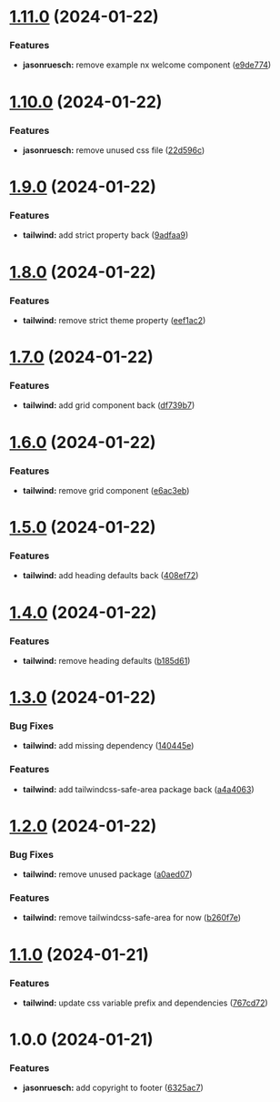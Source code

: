 # [1.11.0](https://github.com/jasonruesch/jasonruesch/compare/jasonruesch-v1.10.0...jasonruesch-v1.11.0) (2024-01-22)


### Features

* **jasonruesch:** remove example nx welcome component ([e9de774](https://github.com/jasonruesch/jasonruesch/commit/e9de7743e790a8e80e48a8494e12b23c17d4eaa3))

# [1.10.0](https://github.com/jasonruesch/jasonruesch/compare/jasonruesch-v1.9.0...jasonruesch-v1.10.0) (2024-01-22)


### Features

* **jasonruesch:** remove unused css file ([22d596c](https://github.com/jasonruesch/jasonruesch/commit/22d596c3ba6bd8beb1d14cb25bad57056b40a8ac))

# [1.9.0](https://github.com/jasonruesch/jasonruesch/compare/jasonruesch-v1.8.0...jasonruesch-v1.9.0) (2024-01-22)


### Features

* **tailwind:** add strict property back ([9adfaa9](https://github.com/jasonruesch/jasonruesch/commit/9adfaa982e47d9a1cc3bbd39e06afcd27941ea8d))

# [1.8.0](https://github.com/jasonruesch/jasonruesch/compare/jasonruesch-v1.7.0...jasonruesch-v1.8.0) (2024-01-22)


### Features

* **tailwind:** remove strict theme property ([eef1ac2](https://github.com/jasonruesch/jasonruesch/commit/eef1ac263a59cebe1013cbb6c50b2b7a5de40a54))

# [1.7.0](https://github.com/jasonruesch/jasonruesch/compare/jasonruesch-v1.6.0...jasonruesch-v1.7.0) (2024-01-22)


### Features

* **tailwind:** add grid component back ([df739b7](https://github.com/jasonruesch/jasonruesch/commit/df739b704f0e219516b68a1e3e0b6aaf88eca205))

# [1.6.0](https://github.com/jasonruesch/jasonruesch/compare/jasonruesch-v1.5.0...jasonruesch-v1.6.0) (2024-01-22)


### Features

* **tailwind:** remove grid component ([e6ac3eb](https://github.com/jasonruesch/jasonruesch/commit/e6ac3ebe75fddaa1b6761073251e062b66542874))

# [1.5.0](https://github.com/jasonruesch/jasonruesch/compare/jasonruesch-v1.4.0...jasonruesch-v1.5.0) (2024-01-22)


### Features

* **tailwind:** add heading defaults back ([408ef72](https://github.com/jasonruesch/jasonruesch/commit/408ef72ee70b3cc39e2a65c36eb92672ba19fd3d))

# [1.4.0](https://github.com/jasonruesch/jasonruesch/compare/jasonruesch-v1.3.0...jasonruesch-v1.4.0) (2024-01-22)


### Features

* **tailwind:** remove heading defaults ([b185d61](https://github.com/jasonruesch/jasonruesch/commit/b185d61103d900dbac69b02bea95c7fd832bb24e))

# [1.3.0](https://github.com/jasonruesch/jasonruesch/compare/jasonruesch-v1.2.0...jasonruesch-v1.3.0) (2024-01-22)


### Bug Fixes

* **tailwind:** add missing dependency ([140445e](https://github.com/jasonruesch/jasonruesch/commit/140445ea9d0e4ba9f995734a7177b8b41860eea3))


### Features

* **tailwind:** add tailwindcss-safe-area package back ([a4a4063](https://github.com/jasonruesch/jasonruesch/commit/a4a4063fc005f1450b1e57f90b8e58620df79c9f))

# [1.2.0](https://github.com/jasonruesch/jasonruesch/compare/jasonruesch-v1.1.0...jasonruesch-v1.2.0) (2024-01-22)


### Bug Fixes

* **tailwind:** remove unused package ([a0aed07](https://github.com/jasonruesch/jasonruesch/commit/a0aed0736bad66e425b03b2f50e596ebacb3ae28))


### Features

* **tailwind:** remove tailwindcss-safe-area for now ([b260f7e](https://github.com/jasonruesch/jasonruesch/commit/b260f7ebfcce2f5c11ab255219e7f5e1b07d21ac))

# [1.1.0](https://github.com/jasonruesch/jasonruesch/compare/jasonruesch-v1.0.0...jasonruesch-v1.1.0) (2024-01-21)


### Features

* **tailwind:** update css variable prefix and dependencies ([767cd72](https://github.com/jasonruesch/jasonruesch/commit/767cd724da00da0f6c55c0d58f45f091ec80610c))

# 1.0.0 (2024-01-21)


### Features

* **jasonruesch:** add copyright to footer ([6325ac7](https://github.com/jasonruesch/jasonruesch/commit/6325ac7caf04a6365b773618c9d906ebd9afe200))
